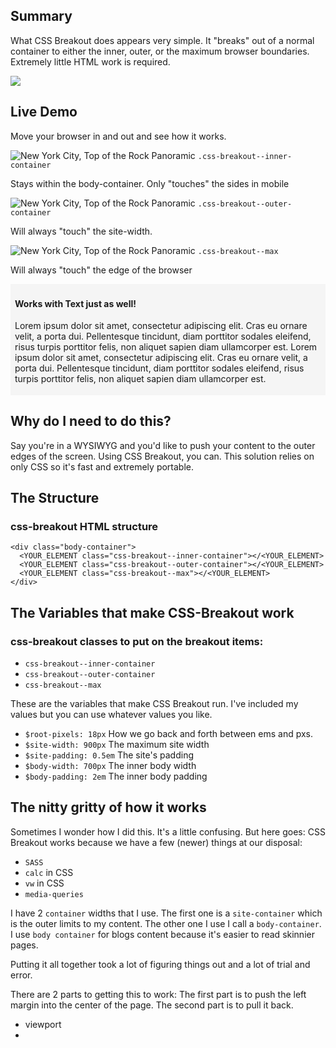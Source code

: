 ## Summary

What CSS Breakout does appears very simple. It "breaks" out of a normal container to either the inner, outer, or the maximum browser boundaries. Extremely little HTML work is required.

<img src="/images/css-breakout.gif">

## Live Demo

Move your browser in and out and see how it works.

<div class="dash-overlay">
  <img class="css-breakout--inner-container" src="/images/NYC_Top_of_the_Rock_Pano-condensed.jpg" alt="New York City, Top of the Rock Panoramic">
  <span class="class-overlay__outer"><span class="class-overlay__inner"><code class="class-overlay">.css-breakout--inner-container</code></span></span>
  <p class="">Stays within the body-container. Only "touches" the sides in mobile</p>
  <img class="css-breakout--outer-container" src="/images/NYC_Top_of_the_Rock_Pano-condensed.jpg" alt="New York City, Top of the Rock Panoramic">
  <span class="class-overlay__outer"><span class="class-overlay__inner"><code class="class-overlay">.css-breakout--outer-container</code></span></span>
  <p class="">Will always "touch" the site-width.</p>
  <img class="css-breakout--max" src="/images/NYC_Top_of_the_Rock_Pano-condensed.jpg" alt="New York City, Top of the Rock Panoramic">
  <span class="class-overlay__outer"><span class="class-overlay__inner"><code class="class-overlay">.css-breakout--max</code></span></span>
  <p class="">Will always "touch" the edge of the browser</p>
  <div class="css-breakout--outer-container">
    <div style="background:whitesmoke; padding:0.25em 0.5em">
      <h4>Works with Text just as well!</h4>
      <p>Lorem ipsum dolor sit amet, consectetur adipiscing elit. Cras eu ornare velit, a porta dui. Pellentesque tincidunt, diam porttitor sodales eleifend, risus turpis porttitor felis, non aliquet sapien diam ullamcorper est. Lorem ipsum dolor sit amet, consectetur adipiscing elit. Cras eu ornare velit, a porta dui. Pellentesque tincidunt, diam porttitor sodales eleifend, risus turpis porttitor felis, non aliquet sapien diam ullamcorper est.</p>
    </div>
  </div>
</div>

## Why do I need to do this?

Say you're in a WYSIWYG and you'd like to push your content to the outer edges of the screen. Using CSS Breakout, you can. This solution relies on only CSS so it's fast and extremely portable.

## The Structure

### css-breakout HTML structure

    <div class="body-container">
      <YOUR_ELEMENT class="css-breakout--inner-container"></<YOUR_ELEMENT>
      <YOUR_ELEMENT class="css-breakout--outer-container"></<YOUR_ELEMENT>
      <YOUR_ELEMENT class="css-breakout--max"></<YOUR_ELEMENT>
    </div>

## The Variables that make CSS-Breakout work

### css-breakout classes to put on the breakout items:

 * `css-breakout--inner-container`
 * `css-breakout--outer-container`
 * `css-breakout--max`

These are the variables that make CSS Breakout run. I've included my values but you can use whatever values you like.

* `$root-pixels: 18px` How we go back and forth between ems and pxs.
* `$site-width: 900px` The maximum site width
* `$site-padding: 0.5em` The site's padding
* `$body-width: 700px` The inner body width
* `$body-padding: 2em` The inner body padding

## The nitty gritty of how it works

Sometimes I wonder how I did this. It's a little confusing. But here goes: CSS Breakout works because we have a few (newer) things at our disposal:

* `SASS`
* `calc` in CSS
* `vw` in CSS
* `media-queries`

I have 2 `container` widths that I use. The first one is a `site-container` which is the outer limits to my content. The other one I use I call a `body-container`. I use `body container` for blogs content because it's easier to read skinnier pages.

Putting it all together took a lot of figuring things out and a lot of trial and error.

There are 2 parts to getting this to work: The first part is to push the left margin into the center of the page. The second part is to pull it back.



* viewport
*
